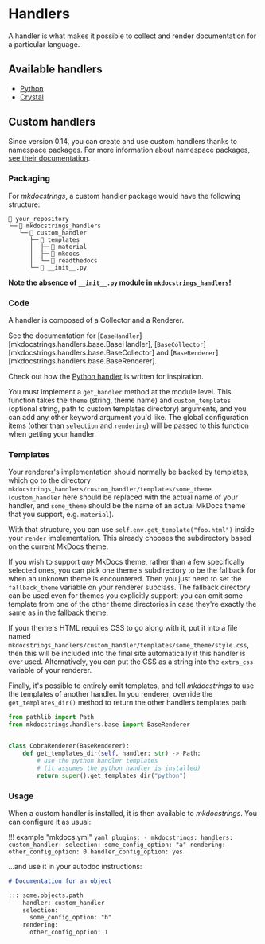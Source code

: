 # Handlers

A handler is what makes it possible to collect and render documentation for a particular language.

## Available handlers

- <a class="external" href="https://mkdocstrings.github.io/python/">Python</a>
- <a class="external" href="https://mkdocstrings.github.io/crystal/">Crystal</a>

## Custom handlers

Since version 0.14, you can create and use custom handlers
thanks to namespace packages. For more information about namespace packages,
[see their documentation](https://packaging.python.org/guides/packaging-namespace-packages/).

### Packaging

For *mkdocstrings*, a custom handler package would have the following structure:

```
📁 your_repository
└─╴📁 mkdocstrings_handlers
   └─╴📁 custom_handler
      ├─╴📁 templates
      │  ├─╴📁 material
      │  ├─╴📁 mkdocs
      │  └─╴📁 readthedocs
      └─╴📄 __init__.py
```

**Note the absence of `__init__.py` module in `mkdocstrings_handlers`!**

### Code

A handler is composed of a Collector and a Renderer.

See the documentation for
[`BaseHandler`][mkdocstrings.handlers.base.BaseHandler],
[`BaseCollector`][mkdocstrings.handlers.base.BaseCollector] and
[`BaseRenderer`][mkdocstrings.handlers.base.BaseRenderer].

Check out how the
[Python handler](https://github.com/mkdocstrings/python/blob/master/src/mkdocstrings_handlers/python)
is written for inspiration.

You must implement a `get_handler` method at the module level.
This function takes the `theme` (string, theme name) and
`custom_templates` (optional string, path to custom templates directory)
arguments, and you can add any other keyword argument you'd like.
The global configuration items (other than `selection` and `rendering`)
will be passed to this function when getting your handler.

### Templates

Your renderer's implementation should normally be backed by templates, which go
to the directory `mkdocstrings_handlers/custom_handler/templates/some_theme`.
(`custom_handler` here should be replaced with the actual name of your handler,
and `some_theme` should be the name of an actual MkDocs theme that you support,
e.g. `material`).

With that structure, you can use `self.env.get_template("foo.html")` inside
your `render` implementation. This already chooses the subdirectory based on
the current MkDocs theme.

If you wish to support *any* MkDocs theme, rather than a few specifically
selected ones, you can pick one theme's subdirectory to be the fallback for
when an unknown theme is encountered. Then you just need to set the
`fallback_theme` variable on your renderer subclass. The fallback directory can
be used even for themes you explicitly support: you can omit some template from
one of the other theme directories in case they're exactly the same as in the
fallback theme.

If your theme's HTML requires CSS to go along with it, put it into a file named
`mkdocstrings_handlers/custom_handler/templates/some_theme/style.css`, then this will be
included into the final site automatically if this handler is ever used.
Alternatively, you can put the CSS as a string into the `extra_css` variable of
your renderer.

Finally, it's possible to entirely omit templates, and tell *mkdocstrings*
to use the templates of another handler. In you renderer, override the
`get_templates_dir()` method to return the other handlers templates path:

```python
from pathlib import Path
from mkdocstrings.handlers.base import BaseRenderer


class CobraRenderer(BaseRenderer):
    def get_templates_dir(self, handler: str) -> Path:
        # use the python handler templates
        # (it assumes the python handler is installed)
        return super().get_templates_dir("python")
```

### Usage

When a custom handler is installed, it is then available to *mkdocstrings*.
You can configure it as usual:

!!! example "mkdocs.yml"
    ```yaml
    plugins:
    - mkdocstrings:
        handlers:
          custom_handler:
            selection:
              some_config_option: "a"
            rendering:
              other_config_option: 0
            handler_config_option: yes
    ```

...and use it in your autodoc instructions:

```markdown
# Documentation for an object

::: some.objects.path
    handler: custom_handler
    selection:
      some_config_option: "b"
    rendering:
      other_config_option: 1
```
